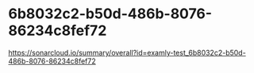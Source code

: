 # 6b8032c2-b50d-486b-8076-86234c8fef72
https://sonarcloud.io/summary/overall?id=examly-test_6b8032c2-b50d-486b-8076-86234c8fef72
